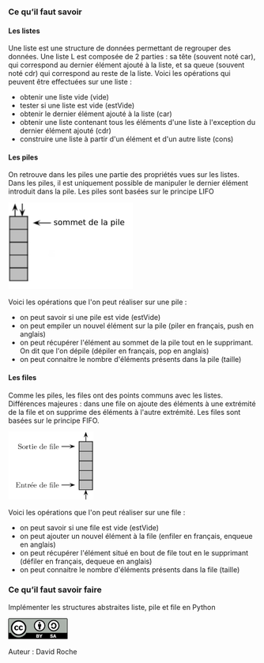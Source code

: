### Ce qu’il faut savoir

#### Les listes
Une liste est une structure de données permettant de regrouper des données. Une liste L est composée de 2 parties : sa tête (souvent noté car), qui correspond au dernier élément ajouté à la liste, et sa queue (souvent noté cdr) qui correspond au reste de la liste.
Voici les opérations qui peuvent être effectuées sur une liste :

- obtenir une liste vide (vide)
- tester si une liste est vide (estVide)
- obtenir le dernier élément ajouté à la liste (car)
- obtenir une liste contenant tous les éléments d'une liste à l'exception du dernier élément ajouté (cdr)
- construire une liste à partir d'un élément et d'un autre liste (cons)

#### Les piles
On retrouve dans les piles une partie des propriétés vues sur les listes.
Dans les piles, il est uniquement possible de manipuler le dernier élément introduit dans la pile. Les piles sont basées sur le principe LIFO

![](img/nsi_term_structDo_liste_1.png)

Voici les opérations que l'on peut réaliser sur une pile :

- on peut savoir si une pile est vide (estVide)
- on peut empiler un nouvel élément sur la pile (piler en français, push en anglais)
- on peut récupérer l'élément au sommet de la pile tout en le supprimant. On dit que l'on dépile (dépiler en français, pop en anglais)
- on peut connaitre le nombre d'éléments présents dans la pile (taille)

#### Les files
Comme les piles, les files ont des points communs avec les listes. Différences majeures :
dans une file on ajoute des éléments à une extrémité de la file et on supprime des éléments
à l'autre extrémité. Les files sont basées sur le principe FIFO.

![](img/nsi_term_structDo_liste_2.png)

Voici les opérations que l'on peut réaliser sur une file :

- on peut savoir si une file est vide (estVide)
- on peut ajouter un nouvel élément à la file (enfiler en français, enqueue en anglais)
- on peut récupérer l'élément situé en bout de file tout en le supprimant (défiler en français, dequeue en anglais)
- on peut connaitre le nombre d'éléments présents dans la file (taille)

### Ce qu’il faut savoir faire
Implémenter les structures abstraites liste, pile et file en Python

![](img/cc.png)

Auteur : David Roche
